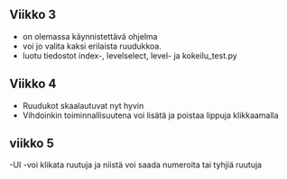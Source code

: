## Viikko 3



- on olemassa käynnistettävä ohjelma
- voi jo valita kaksi erilaista ruudukkoa.
- luotu tiedostot index-, levelselect, level- ja kokeilu_test.py


## Viikko 4

- Ruudukot skaalautuvat nyt hyvin
- Vihdoinkin toiminnallisuutena voi lisätä ja poistaa lippuja klikkaamalla


## viikko 5

-UI
-voi klikata ruutuja ja niistä voi saada numeroita tai tyhjiä ruutuja
